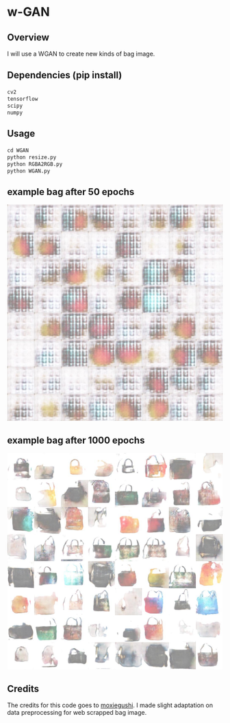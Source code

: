 # w-GAN

## Overview
I will use a WGAN to create new kinds of bag image. 

## Dependencies (pip install) 
```
cv2
tensorflow
scipy
numpy
```
## Usage
```
cd WGAN
python resize.py
python RGBA2RGB.py
python WGAN.py
``` 

## example bag after 50 epochs

![image2](epoch50.jpg)

## example bag after 1000 epochs

![image2](epoch1000.jpg)


## Credits

The credits for this code goes to [moxiegushi](https://github.com/moxiegushi/pokeGAN). I made slight adaptation on data preprocessing for web scrapped bag image.
